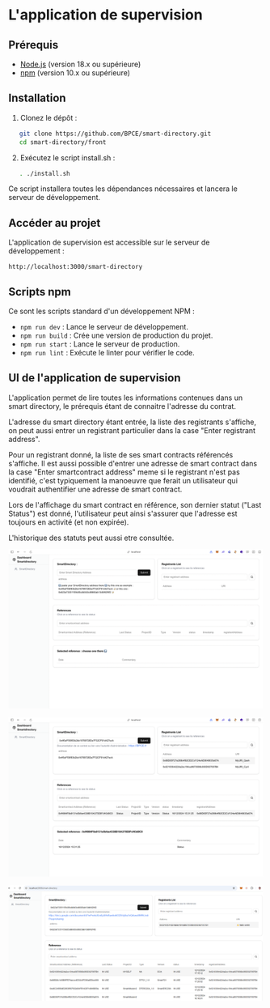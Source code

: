 # L'application de supervision

## Prérequis

- [Node.js](https://nodejs.org/) (version 18.x ou supérieure)
- [npm](https://www.npmjs.com/) (version 10.x ou supérieure)

## Installation

1. Clonez le dépôt :

```bash
   git clone https://github.com/BPCE/smart-directory.git
   cd smart-directory/front
```

2. Exécutez le script install.sh :

```bash
   . ./install.sh
```

Ce script installera toutes les dépendances nécessaires et lancera le serveur de développement.

## Accéder au projet

L'application de supervision est accessible sur le serveur de développement :

```
http://localhost:3000/smart-directory
```

## Scripts npm

Ce sont les scripts standard d'un développement NPM :

- `npm run dev` : Lance le serveur de développement.
- `npm run build` : Crée une version de production du projet.
- `npm run start` : Lance le serveur de production.
- `npm run lint` : Exécute le linter pour vérifier le code.

## UI de l'application de supervision

L'application permet de lire toutes les informations contenues dans un smart directory, le prérequis étant de connaitre l'adresse du contrat.

L'adresse du smart directory étant entrée, la liste des registrants s'affiche, on peut aussi entrer un registrant particulier dans la case "Enter registrant address".

Pour un registrant donné, la liste de ses smart contracts référencés s'affiche. Il est aussi possible d'entrer une adresse de smart contract dans la case "Enter smartcontract address" meme si le registrant n'est pas identifié, c'est typiquement la manoeuvre que ferait un utilisateur qui voudrait authentifier une adresse de smart contract.

Lors de l'affichage du smart contract en référence, son dernier statut ("Last Status") est donné, l'utilisateur peut ainsi s'assurer que l'adresse est toujours
en activité (et non expirée).

L'historique des statuts peut aussi etre consultée.

![Dashboard 1](/front/public/dashboard1.png)

![Dashboard 2](public/dashboard2.png)

![Dashboard 3](public/dashboard3.png)